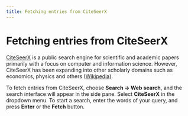 ```yaml
---
title: Fetching entries from CiteSeerX
---
```


# Fetching entries from CiteSeerX

[CiteSeerX](http://csxstatic.ist.psu.edu/about) is a public search engine for scientific and academic papers primarily with a focus on computer and information science. However, CiteSeerX has been expanding into other scholarly domains such as economics, physics and others ([Wikipedia](https://en.wikipedia.org/wiki/CiteSeer)). 

To fetch entries from CiteSeerX, choose **Search -&gt; Web search**, and the search interface will appear in the side pane. Select **CiteSeerX** in the dropdown menu. To start a search, enter the words of your query, and press **Enter** or the **Fetch** button.
